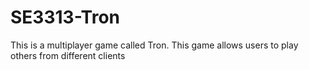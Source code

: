 SE3313-Tron
===========

This is a multiplayer game called Tron. This game allows users to play others from different clients
